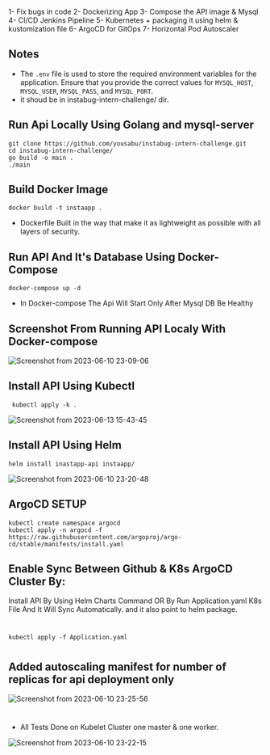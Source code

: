 1- Fix bugs in code
2- Dockerizing App
3- Compose the API image & Mysql
4- CI/CD Jenkins Pipeline
5- Kubernetes + packaging it using helm & kustomization file
6- ArgoCD for GitOps
7- Horizontal Pod Autoscaler

## Notes
- The `.env` file is used to store the required environment variables for the application. Ensure that you provide the correct values for `MYSQL_HOST`, `MYSQL_USER`, `MYSQL_PASS`, and `MYSQL_PORT`.
- it shoud be in  instabug-intern-challenge/ dir.

## Run Api Locally Using Golang and mysql-server
    git clone https://github.com/yousabu/instabug-intern-challenge.git
    cd instabug-intern-challenge/
    go build -o main .
    ./main

## Build Docker Image
    docker build -t instaapp .
- Dockerfile Built in the way that make it as lightweight as possible with all layers of security.
## Run API And It's Database Using Docker-Compose
    docker-compose up -d
- In Docker-compose The Api Will Start Only After Mysql DB Be Healthy

## Screenshot From Running API Localy With Docker-compose
![Screenshot from 2023-06-10 23-09-06](https://github.com/yousabu/instabug-intern-challenge/assets/66924041/b04ac944-b4b2-4d17-8fa2-5ccad0d3e923)


## Install API Using Kubectl
     kubectl apply -k .

![Screenshot from 2023-06-13 15-43-45](https://github.com/yousabu/instabug-intern-challenge/assets/66924041/148cfd52-a1e9-455a-85cb-b77625139fcf)



## Install API Using Helm
    helm install inastapp-api instaapp/
![Screenshot from 2023-06-10 23-20-48](https://github.com/yousabu/instabug-intern-challenge/assets/66924041/b58d0696-0021-4257-b93f-977b86fc238d)




## ArgoCD SETUP
    kubectl create namespace argocd
    kubectl apply -n argocd -f https://raw.githubusercontent.com/argoproj/argo-cd/stable/manifests/install.yaml
    
## Enable Sync Between Github & K8s ArgoCD Cluster By:
 Install API By Using Helm Charts Command OR By Run Application.yaml K8s File And It Will Sync Automatically.
and it also point to helm package.
#
    kubectl apply -f Application.yaml

#


## Added autoscaling manifest for number of replicas for api deployment only
![Screenshot from 2023-06-10 23-25-56](https://github.com/yousabu/instabug-intern-challenge/assets/66924041/b4de4569-c129-41c1-bfb1-f4d45d0effee)



#
- All Tests Done on Kubelet Cluster one master & one worker.


![Screenshot from 2023-06-10 23-22-15](https://github.com/yousabu/instabug-intern-challenge/assets/66924041/cfb129bd-dc7d-402d-822b-f6e09c1e5e9f)

